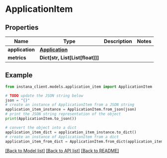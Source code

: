 # ApplicationItem


## Properties

Name | Type | Description | Notes
------------ | ------------- | ------------- | -------------
**application** | [**Application**](Application.md) |  | 
**metrics** | **Dict[str, List[List[float]]]** |  | 

## Example

```python
from instana_client.models.application_item import ApplicationItem

# TODO update the JSON string below
json = "{}"
# create an instance of ApplicationItem from a JSON string
application_item_instance = ApplicationItem.from_json(json)
# print the JSON string representation of the object
print(ApplicationItem.to_json())

# convert the object into a dict
application_item_dict = application_item_instance.to_dict()
# create an instance of ApplicationItem from a dict
application_item_from_dict = ApplicationItem.from_dict(application_item_dict)
```
[[Back to Model list]](../README.md#documentation-for-models) [[Back to API list]](../README.md#documentation-for-api-endpoints) [[Back to README]](../README.md)


